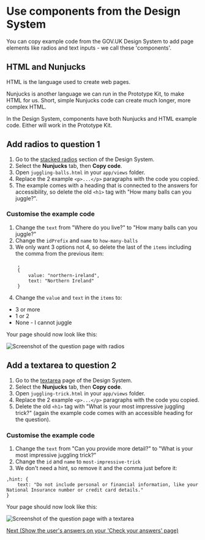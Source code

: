 # Use components from the Design System

You can copy example code from the GOV.UK Design System to add page elements like radios and text inputs - we call these 'components'.

## HTML and Nunjucks

HTML is the language used to create web pages.

Nunjucks is another language we can run in the Prototype Kit, to make HTML for us. Short, simple Nunjucks code can create much longer, more complex HTML.

In the Design System, components have both Nunjucks and HTML example code. Either will work in the Prototype Kit.

## Add radios to question 1

1. Go to the [stacked radios](https://design-system.service.gov.uk/components/radios/#stacked-radios) section of the Design System.
2. Select the **Nunjucks** tab, then **Copy code**.
3. Open `juggling-balls.html` in your `app/views` folder.
4. Replace the 2 example `<p>...</p>` paragraphs with the code you copied.
5. The example comes with a heading that is connected to the answers for accessibility, so delete the old `<h1>` tag with "How many balls can you juggle?".

### Customise the example code

1. Change the `text` from "Where do you live?" to "How many balls can you juggle?"
2. Change the `idPrefix` and `name` to `how-many-balls` 
3. We only want 3 options not 4, so delete the last of the `items` including the comma from the previous item:
```
    ,
    {
        value: "northern-ireland",
        text: "Northern Ireland"
    }
```
4. Change the `value` and `text` in the `items` to:
  - 3 or more
  - 1 or 2
  - None - I cannot juggle

Your page should now look like this:

![Screenshot of the question page with radios](/public/images/docs/tutorial-radios.png)

## Add a textarea to question 2

1. Go to the [textarea](https://design-system.service.gov.uk/components/textarea/) page of the Design System.
2. Select the **Nunjucks** tab, then **Copy code**.
3. Open `juggling-trick.html` in your `app/views` folder.
4. Replace the 2 example `<p>...</p>` paragraphs with the code you copied. 
5. Delete the old `<h1>` tag with "What is your most impressive juggling trick?" (again the example code comes with an accessible heading for the question).

### Customise the example code

1. Change the `text` from "Can you provide more detail?" to "What is your most impressive juggling trick?"
2. Change the `id` and `name` to `most-impressive-trick`
3. We don't need a hint, so remove it and the comma just before it:
```
,hint: {
    text: "Do not include personal or financial information, like your National Insurance number or credit card details."
}
```

Your page should now look like this:

![Screenshot of the question page with a textarea](/public/images/docs/tutorial-textarea.png)

[Next (Show the user's answers on your 'Check your answers' page)](show-users-answers)
